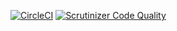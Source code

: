 [![CircleCI](https://circleci.com/gh/HeshamMeneisi/Theatre-CS.svg?style=svg&circle-token=fe4ca3fca10ba780c87ff31e1f3cc83647d2a213)](https://circleci.com/gh/HeshamMeneisi/Theatre-CS)
[![Scrutinizer Code Quality](https://scrutinizer-ci.com/g/HeshamMeneisi/KeyKeeper/badges/quality-score.png?b=master&s=0607998294ffbef1efc16dd98be0aba342ff9303)](https://scrutinizer-ci.com/g/HeshamMeneisi/KeyKeeper/?branch=master)
